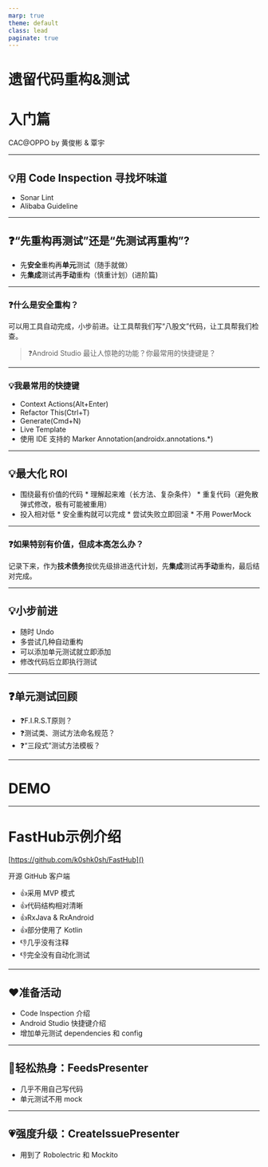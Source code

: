 ```yaml
---
marp: true
theme: default
class: lead
paginate: true
---
```

<!-- _class: invert -->

# <!--fit--> 遗留代码重构&测试
# 入门篇

CAC@OPPO by 黄俊彬 & 覃宇

---

## :bulb:用 Code Inspection 寻找坏味道

* Sonar Lint
* Alibaba Guideline

---

## :question:“先重构再测试”还是“先测试再重构”?

* 先**安全**重构再**单元**测试（随手就做）
* 先**集成**测试再**手动**重构（慎重计划）(进阶篇)

---

### :question:什么是安全重构？

可以用工具自动完成，小步前进。让工具帮我们写“八股文”代码，让工具帮我们检查。

>  :question:Android Studio 最让人惊艳的功能？你最常用的快捷键是？

---

### :bulb:我最常用的快捷键

* Context Actions(Alt+Enter)
* Refactor This(Ctrl+T)
* Generate(Cmd+N)
* Live Template
* 使用 IDE 支持的 Marker Annotation(androidx.annotations.*)

---

## :bulb:最大化 ROI

* 围绕最有价值的代码
      * 理解起来难（长方法、复杂条件）
      * 重复代码（避免散弹式修改，极有可能被重用）
* 投入相对低
      * 安全重构就可以完成
      * 尝试失败立即回滚
      * 不用 PowerMock

---

### :question:如果特别有价值，但成本高怎么办？

记录下来，作为**技术债务**按优先级排进迭代计划，先**集成**测试再**手动**重构，最后结对完成。

---

## :bulb:小步前进

* 随时 Undo
* 多尝试几种自动重构
* 可以添加单元测试就立即添加
* 修改代码后立即执行测试

---


## :question:单元测试回顾

* :question:F.I.R.S.T原则？
* :question:测试类、测试方法命名规范？
* :question:“三段式”测试方法模板？

---

<!-- _class: invert -->

# <!--fit-->  DEMO

---

# FastHub示例介绍

[https://github.com/k0shk0sh/FastHub]()

开源 GitHub 客户端

- :+1:采用 MVP 模式
- :+1:代码结构相对清晰
- :+1:RxJava & RxAndroid
- :+1:部分使用了 Kotlin
- :-1:几乎没有注释
- :-1:完全没有自动化测试

---

## :heart:准备活动

- Code Inspection 介绍
- Android Studio 快捷键介绍
- 增加单元测试 dependencies 和 config

---

## :heartbeat:轻松热身：FeedsPresenter

- 几乎不用自己写代码
- 单元测试不用 mock

<!-- 1. 代码上下文讲解
1. 第一步：提取方法，@NonNull
2. 第二步：简化 return，if/eles，Alt+Enter
3. 第三步：提取条件方法
4. 第四步：使用@VisibleForTesting，提高方法 access level
5. 第五步：编写单元测试，命名回顾，Live template
6. 第六步：用 AssertJ 提高断言可读性 -->
   

---

## :heartpulse:强度升级：CreateIssuePresenter

- 用到了 Robolectric 和 Mockito


